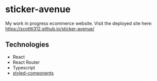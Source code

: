 # sticker-avenue
My work in progress ecommerce website. Visit the deployed site here: https://scottti312.github.io/sticker-avenue/

## Technologies
 - React
 - React Router
 - Typescript
 - [styled-components](https://styled-components.com/)
